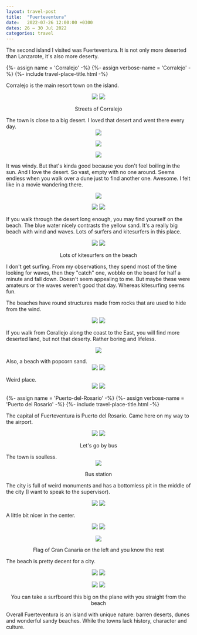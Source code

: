 ```yaml
---
layout: travel-post
title:  "Fuerteventura"
date:   2022-07-26 12:00:00 +0300
dates: 26 – 30 Jul 2022
categories: travel
---
```


The second island I visited was Fuerteventura. It is not only more deserted than Lanzarote, it's also more deserty.
<center></center>

{%- assign name = 'Corralejo' -%}
{%- assign verbose-name = 'Corralejo' -%}
{%- include travel-place-title.html -%}  

Corralejo is the main resort town on the island.
<center>
    <div class="side-by-side">
        <img src="{{site.baseurl}}/assets/img/fuerteventura/1.jpg" />
        <img src="{{site.baseurl}}/assets/img/fuerteventura/2.jpg" />
    </div>
    <p class="image-label">Streets of Corralejo</p>
</center>
The town is close to a big desert. I loved that desert and went there every day.
<center>
<img src="{{site.baseurl}}/assets/img/fuerteventura/3.jpg" />
<p class="image-label">
</p>
</center>
<center>
<img src="{{site.baseurl}}/assets/img/fuerteventura/4.jpg" />
<p class="image-label">
</p>
</center>
<center>
<img src="{{site.baseurl}}/assets/img/fuerteventura/5.jpg" />
<p class="image-label">
</p>
</center>

It was windy. But that's kinda good because you don't feel boiling in the sun. And I love the desert. So vast, empty with no one around. Seems endless when you walk over a dune just to find another one. Awesome. I felt like in a movie wandering there.

<center>
<img src="{{site.baseurl}}/assets/img/fuerteventura/6.jpg" />
<p class="image-label">
</p>
</center>

<center>
    <div class="side-by-side">
        <img src="{{site.baseurl}}/assets/img/fuerteventura/9.jpg" />
        <img src="{{site.baseurl}}/assets/img/fuerteventura/10.jpg" />
    </div>
    <p class="image-label"></p>
</center>

If you walk through the desert long enough, you may find yourself on the beach. The blue water nicely contrasts the yellow sand. It's a really big beach with wind and waves. Lots of surfers and kitesurfers in this place.
<center>
    <div class="side-by-side">
        <img src="{{site.baseurl}}/assets/img/fuerteventura/7.jpg" />
        <img src="{{site.baseurl}}/assets/img/fuerteventura/8.jpg" />
    </div>
    <p class="image-label">Lots of kitesurfers on the beach</p>
</center>

I don't get surfing. From my observations, they spend most of the time looking for waves, then they "catch" one, wobble on the board for half a minute and fall down. Doesn't seem appealing to me. But maybe these were amateurs or the waves weren't good that day. Whereas kitesurfing seems fun.

The beaches have round structures made from rocks that are used to hide from the wind.
<center>
    <div class="side-by-side">
        <img src="{{site.baseurl}}/assets/img/fuerteventura/11.jpg" />
        <img src="{{site.baseurl}}/assets/img/fuerteventura/12.jpg" />
    </div>
    <p class="image-label"></p>
</center>

If you walk from Corallejo along the coast to the East, you will find more deserted land, but not that deserty. Rather boring and lifeless.
<center>
<img src="{{site.baseurl}}/assets/img/fuerteventura/13.jpg" />
<p class="image-label">
</p>
</center>
Also, a beach with popcorn sand.
<center>
    <div class="side-by-side">
        <img src="{{site.baseurl}}/assets/img/fuerteventura/14.jpg" />
        <img src="{{site.baseurl}}/assets/img/fuerteventura/15.jpg" />
    </div>
    <p class="image-label"></p>
</center>
Weird place.
<center>
    <div class="side-by-side">
        <img src="{{site.baseurl}}/assets/img/fuerteventura/16.jpg" />
        <img src="{{site.baseurl}}/assets/img/fuerteventura/17.jpg" />
    </div>
    <p class="image-label"></p>
</center>

{%- assign name = 'Puerto-del-Rosario' -%}
{%- assign verbose-name = 'Puerto del Rosario' -%}
{%- include travel-place-title.html -%}

The capital of Fuerteventura is Puerto del Rosario. Came here on my way to the airport.

<center>
    <div class="side-by-side">
        <img src="{{site.baseurl}}/assets/img/fuerteventura/18.jpg" />
        <img src="{{site.baseurl}}/assets/img/fuerteventura/19.jpg" />
    </div>
    <p class="image-label">Let's go by bus</p>
</center>
The town is soulless.
<center>
<img src="{{site.baseurl}}/assets/img/fuerteventura/20.jpg" />
<p class="image-label">
Bus station
</p>
</center>

The city is full of weird monuments and has a bottomless pit in the middle of the city (I want to speak to the supervisor).

<center>
    <div class="side-by-side">
        <img src="{{site.baseurl}}/assets/img/fuerteventura/21.jpg" />
        <img src="{{site.baseurl}}/assets/img/fuerteventura/22.jpg" />
    </div>
    <p class="image-label"></p>
</center>

A little bit nicer in the center.
<center>
    <div class="side-by-side">
        <img src="{{site.baseurl}}/assets/img/fuerteventura/23.jpg" />
        <img src="{{site.baseurl}}/assets/img/fuerteventura/24.jpg" />
    </div>
    <p class="image-label"></p>
</center>
<center>
<img src="{{site.baseurl}}/assets/img/fuerteventura/25.jpg" />
<p class="image-label">
Flag of Gran Canaria on the left and you know the rest
</p>
</center>

The beach is pretty decent for a city.
<center>
    <div class="side-by-side">
        <img src="{{site.baseurl}}/assets/img/fuerteventura/29.jpg" />
        <img src="{{site.baseurl}}/assets/img/fuerteventura/26.jpg" />
    </div>
    <p class="image-label">
    </p>
</center>

<center>
    <div class="side-by-side">
        <img src="{{site.baseurl}}/assets/img/fuerteventura/28.jpg" />
        <img src="{{site.baseurl}}/assets/img/fuerteventura/27.jpg" />
    </div>
    <p class="image-label">
    You can take a surfboard this big on the plane with you straight from the beach
    </p>
</center>

Overall Fuerteventura is an island with unique nature: barren deserts, dunes and wonderful sandy beaches. While the towns lack history, character and culture.
